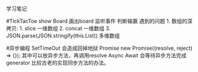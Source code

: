 学习笔记

#TickTacToe
    show Board
        画出board
    监听事件
    判断输赢
    遇到的问题
    1. 数组的深拷贝: 
        1. slice 一维数组
        2. concat 一维数组
        3. JSON.parse(JSON.stringify(this.List)) 多维数组

#异步编程
    SetTimeOut 会造成回掉地狱
    Promise new Promise((resolve, reject) => {}); 其中可以放异步方法，再调用resolve
    Async Await 会等待异步方法完成
    generator 比较古老的实现同步方法的办法。
      